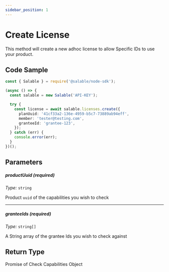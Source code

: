 ```yaml
---
sidebar_position: 1
---
```


# Create License

This method will create a new adhoc license to allow Specific IDs to use your product.

## Code Sample

```typescript
const { Salable } = require('@salable/node-sdk');

(async () => {
  const salable = new Salable('API-KEY');

  try {
    const license = await salable.licenses.create({
      planUuid: '41cf33a2-136e-4959-b5c7-73889ab94eff',
      member: 'tester@testing.com',
      granteeId: 'grantee-123',
    });
  } catch (err) {
    console.error(err);
  }
})();
```

## Parameters

##### productUuid (_required_)

_Type:_ `string`

Product `uuid` of the capabilities you wish to check

---

##### granteeIds (_required_)

_Type:_ `string[]`

A String array of the grantee Ids you wish to check against

## Return Type

Promise of Check Capabilities Object
